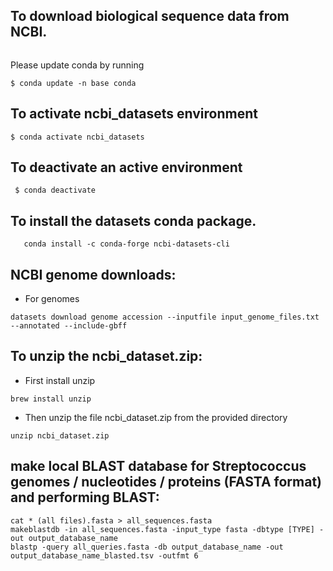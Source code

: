 ## To download biological sequence data from NCBI.

```conda create -n ncbi_datasets
```

Please update conda by running

    $ conda update -n base conda


## To activate ncbi_datasets environment

    $ conda activate ncbi_datasets

## To deactivate an active environment

     $ conda deactivate

## To install the datasets conda package.

```
   conda install -c conda-forge ncbi-datasets-cli
```

## NCBI genome downloads:

* For genomes

```
datasets download genome accession --inputfile input_genome_files.txt --annotated --include-gbff
```

## To unzip the ncbi_dataset.zip:

* First install unzip

```
brew install unzip
```

* Then unzip the file ncbi_dataset.zip from the provided directory

```
unzip ncbi_dataset.zip
```
## make local BLAST database for Streptococcus genomes / nucleotides / proteins (FASTA format) and performing BLAST:

```
cat * (all files).fasta > all_sequences.fasta
makeblastdb -in all_sequences.fasta -input_type fasta -dbtype [TYPE] -out output_database_name
blastp -query all_queries.fasta -db output_database_name -out output_database_name_blasted.tsv -outfmt 6
```
  
                             
